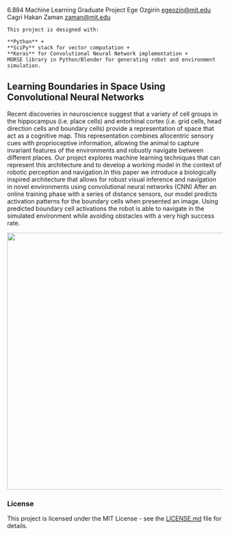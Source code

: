 6.884 Machine Learning Graduate Project
Ege Ozgirin egeozin@mit.edu
Cagri Hakan Zaman zaman@mit.edu

	This project is designed with:
	
	**Python** + 
	**SciPy** stack for vector computation + 
	**Keras** for Convolutional Neural Network implementation + 
	MORSE library in Python/Blender for generating robot and environment simulation.

## Learning Boundaries in Space Using Convolutional Neural Networks

Recent discoveries in neuroscience suggest that a variety of cell groups in the hippocampus (i.e. place cells) and entorhinal cortex (i.e. grid cells, head direction cells and boundary cells) provide a representation of space that act as a cognitive map. This representation combines allocentric sensory cues with proprioceptive information, allowing the animal to capture invariant features of the environments and robustly navigate between different places. Our project explores machine learning techniques that can represent this architecture and to develop a working model in the context of robotic perception and navigation.In this paper we introduce a biologically inspired architecture that allows for robust visual inference and navigation in novel environments using convolutional neural networks (CNN) After an online training phase with a series of distance sensors, our model predicts activation patterns for the boundary cells when presented an image. Using predicted boundary cell activations the robot is able to navigate in the simulated environment while avoiding obstacles with a very high success rate.


<p align="center"><img src="https://github.mit.edu/egeozin/Learning-Boundaries-in-Space/blob/master/final_CNN.jpg" width="600"></p>


### License 

This project is licensed under the MIT License - see the [LICENSE.md](LICENSE.md) file for details.